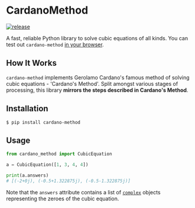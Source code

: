 
# CardanoMethod

[![release](https://img.shields.io/badge/dynamic/json.svg?label=release&url=https://pypi.org/pypi/cardanomethod/json&query=%24.info.version&colorB=blue)](https://pypi.org/project/CardanoMethod/)

A fast, reliable Python library to solve cubic equations of all kinds. You can test out `cardano-method` [in your browser](https://replit.com/@Vndom/CardanoMethod-Playground#main.py).

## How It Works

`cardano-method` implements Gerolamo Cardano's famous method of solving cubic equations - 'Cardano's Method'. Split amongst various stages of processing, this library **mirrors the steps described in Cardano's Method**.

## Installation

```
$ pip install cardano-method
```

## Usage

```python
from cardano_method import CubicEquation

a = CubicEquation([1, 3, 4, 4])

print(a.answers)
# [(-2+0j), (-0.5+1.322875j), (-0.5-1.322875j)]
```

Note that the ``answers`` attribute contains a list of [`complex`](https://docs.python.org/3/library/cmath.html#module-cmath) objects representing the zeroes of the cubic equation.

<!-- ## How It Works

### How -->

<!-- definition of depressed cubic equation (mention that this is a specific case of the generalized idea of a depressed polynomial) -->

<!-- Cardano's Method is a multi-step process that allows the solutions of a cubic equation to be determined. -->

<!-- #### Depression of the Cubic Equation

$$p(x) = \sum_{i=0}^3 a_ix^i = a_3x^3 + a_2x_2 + a_1x_1 + a_0$$

$$p(x) = a(x-\alpha)(x-\beta)(x-\gamma)$$

Notice how $p\left(x-\frac{a_2}{3a_3}\right) = q(x)$! Substituting in  $q$ in terms of $p$ and its coefficients! Making the substitution and simplifying, we get

$$p(x) = a_3x^3 + a_2x^2 + a_1x + a_0$$

$$\Rightarrow p\left(x-\frac{a_2}{3a_3}\right) = q(x) = a_3x^3 + x\left(a_1-\frac{a_2^2}{3a_3}\right) + \left[\frac{2a_2^3}{27a_3^2} - \frac{a_1a_2}{3a_3} + a_0\right]$$

Then, after standardizing the coefficients to 1 and a bit more math and definitions, we arrive at the solutions to the given cubic equation:

$$\Bigg \{\sqrt[3]{\frac{-G + \sqrt{G^2+4H^3}}{2}} - \frac{H}{\sqrt[3]{\frac{-G + \sqrt{G^2+4H^3}}{2}}} - \frac{a_2}{3a_3},  \sqrt[3]{\frac{-G + \sqrt{G^2+4H^3}}{2}}\omega - \frac{H\omega^2}{\sqrt[3]{\frac{-G + \sqrt{G^2+4H^3}}{2}}} - \frac{a_2}{3a_3}, \\ 
\sqrt[3]{\frac{-G + \sqrt{G^2+4H^3}}{2}}\omega^2 - \frac{H\omega}{\sqrt[3]{\frac{-G + \sqrt{G^2+4H^3}}{2}}} - \frac{a_2}{3a_3}\Bigg \}$$

If this looks complicated, don't worry - we agree too! The CardanoMethod package's ``CubicEquation`` handles all of this on the back-end and abstracts away all of the complex math. -->
